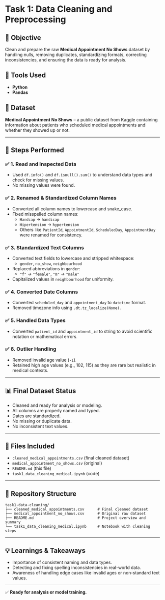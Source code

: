# Task 1: Data Cleaning and Preprocessing

## 📌 Objective
Clean and prepare the raw **Medical Appointment No Shows** dataset by handling nulls, removing duplicates, standardizing formats, correcting inconsistencies, and ensuring the data is ready for analysis.

## 🧰 Tools Used
- **Python**
- **Pandas**

## 📁 Dataset
**Medical Appointment No Shows** – a public dataset from Kaggle containing information about patients who scheduled medical appointments and whether they showed up or not.

---

## 🔧 Steps Performed

### ✅ 1. **Read and Inspected Data**
- Used `df.info()` and `df.isnull().sum()` to understand data types and check for missing values.
- No missing values were found.

### ✅ 2. **Renamed & Standardized Column Names**
- Converted all column names to lowercase and snake_case.
- Fixed misspelled column names:
  - `Handcap` → `handicap`
  - `Hipertension` → `hypertension`
  - Others like `PatientId`, `AppointmentId`, `ScheduledDay`, `AppointmentDay` were renamed for consistency.

### ✅ 3. **Standardized Text Columns**
- Converted text fields to lowercase and stripped whitespace:
  - `gender`, `no_show`, `neighbourhood`
- Replaced abbreviations in `gender`:
  - `"f"` → `"female"`, `"m"` → `"male"`
- Capitalized values in `neighbourhood` for uniformity.

### ✅ 4. **Converted Date Columns**
- Converted `scheduled_day` and `appointment_day` to `datetime` format.
- Removed timezone info using `.dt.tz_localize(None)`.

### ✅ 5. **Handled Data Types**
- Converted `patient_id` and `appointment_id` to string to avoid scientific notation or mathematical errors.

### ✅ 6. **Outlier Handling**
- Removed invalid age value (`-1`).
- Retained high age values (e.g., 102, 115) as they are rare but realistic in medical contexts.

---

## 📊 Final Dataset Status
- Cleaned and ready for analysis or modeling.
- All columns are properly named and typed.
- Dates are standardized.
- No missing or duplicate data.
- No inconsistent text values.

---

## 📂 Files Included
- `cleaned_medical_appointments.csv` (final cleaned dataset)
- `medical_appointment_no_shows.csv` (original)
- `README.md` (this file)
- `task1_data_cleaning_medical.ipynb` (code)

---

## 📁 Repository Structure
```
task1-data-cleaning/
├── cleaned_medical_appointments.csv      # Final cleaned dataset
├── medical_appointment_no_shows.csv      # Original raw dataset
├── README.md                             # Project overview and summary
└── task1_data_cleaning_medical.ipynb     # Notebook with cleaning steps
```
---

## 💡 Learnings & Takeaways
- Importance of consistent naming and data types.
- Detecting and fixing spelling inconsistencies in real-world data.
- Awareness of handling edge cases like invalid ages or non-standard text values.

---

✅ **Ready for analysis or model training.**
